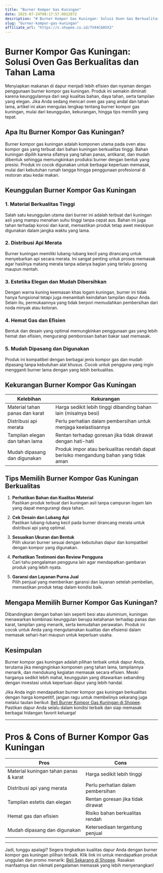 ```yaml
---
title: "Burner Kompor Gas Kuningan"
date: 2025-07-24T08:17:57.091207Z
description: "# Burner Kompor Gas Kuningan: Solusi Oven Gas Berkualitas dan Tahan Lama..."
slug: "burner-kompor-gas-kuningan"
affiliate_url: "https://s.shopee.co.id/7V44C68VX2"
---
```

# Burner Kompor Gas Kuningan: Solusi Oven Gas Berkualitas dan Tahan Lama

Menyiapkan makanan di dapur menjadi lebih efisien dan nyaman dengan penggunaan burner kompor gas kuningan. Produk ini semakin diminati karena keunggulannya dari segi kualitas bahan, daya tahan, serta tampilan yang elegan. Jika Anda sedang mencari oven gas yang andal dan tahan lama, artikel ini akan mengulas lengkap tentang burner kompor gas kuningan, mulai dari keunggulan, kekurangan, hingga tips memilih yang tepat.

## Apa Itu Burner Kompor Gas Kuningan?

Burner kompor gas kuningan adalah komponen utama pada oven atau kompor gas yang terbuat dari bahan kuningan berkualitas tinggi. Bahan kuningan dipilih karena sifatnya yang tahan panas, antikarat, dan mudah dibentuk sehingga memungkinkan produksi burner dengan bentuk yang presisi. Produk ini cocok digunakan untuk berbagai keperluan memasak, mulai dari kebutuhan rumah tangga hingga penggunaan profesional di restoran atau kedai makan.

## Keunggulan Burner Kompor Gas Kuningan

### 1. Material Berkualitas Tinggi
Salah satu keunggulan utama dari burner ini adalah terbuat dari kuningan asli yang mampu menahan suhu tinggi tanpa cepat aus. Bahan ini juga tahan terhadap korosi dan karat, memastikan produk tetap awet meskipun digunakan dalam jangka waktu yang lama.

### 2. Distribusi Api Merata
Burner kuningan memiliki lubang-lubang kecil yang dirancang untuk menyebarkan api secara merata. Ini sangat penting untuk proses memasak agar hasilnya matang merata tanpa adanya bagian yang terlalu gosong maupun mentah.

### 3. Estetika Elegan dan Mudah Dibersihkan
Dengan warna kuning keemasan khas logam kuningan, burner ini tidak hanya fungsional tetapi juga menambah keindahan tampilan dapur Anda. Selain itu, permukaannya yang tidak berpori memudahkan pembersihan dari noda minyak atau kotoran.

### 4. Hemat Gas dan Efisien
Bentuk dan desain yang optimal memungkinkan penggunaan gas yang lebih hemat dan efisien, mengurangi pemborosan bahan bakar saat memasak.

### 5. Mudah Dipasang dan Digunakan
Produk ini kompatibel dengan berbagai jenis kompor gas dan mudah dipasang tanpa kebutuhan alat khusus. Cocok untuk pengguna yang ingin mengganti burner lama dengan yang lebih berkualitas.

## Kekurangan Burner Kompor Gas Kuningan

| **Kelebihan** | **Kekurangan** |
|----------------|----------------|
| Material tahan panas dan karat | Harga sedikit lebih tinggi dibanding bahan lain (misalnya besi) |
| Distribusi api merata | Perlu perhatian dalam pembersihan untuk menjaga keelastisannya |
| Tampilan elegan dan tahan lama | Rentan terhadap goresan jika tidak dirawat dengan hati-hati |
| Mudah dipasang dan digunakan | Produk impor atau berkualitas rendah dapat berisiko mengandung bahan yang tidak aman |

## Tips Memilih Burner Kompor Gas Kuningan Berkualitas

1. **Perhatikan Bahan dan Kualitas Material**  
Pastikan produk terbuat dari kuningan asli tanpa campuran logam lain yang dapat mengurangi daya tahan.

2. **Cek Desain dan Lubang Api**  
Pastikan lubang-lubang kecil pada burner dirancang merata untuk distribusi api yang optimal.

3. **Sesuaikan Ukuran dan Bentuk**  
Pilih ukuran burner sesuai dengan kebutuhan dapur dan kompatibel dengan kompor yang digunakan.

4. **Perhatikan Testimoni dan Review Pengguna**  
Cari tahu pengalaman pengguna lain agar mendapatkan gambaran produk yang lebih nyata.

5. **Garansi dan Layanan Purna Jual**  
Pilih penjual yang memberikan garansi dan layanan setelah pembelian, memastikan produk tetap dalam kondisi baik.

## Mengapa Memilih Burner Kompor Gas Kuningan?

Dibandingkan dengan bahan lain seperti besi atau aluminium, kuningan menawarkan kombinasi keunggulan berupa ketahanan terhadap panas dan karat, tampilan yang menarik, serta kemudahan perawatan. Produk ini cocok untuk Anda yang mengutamakan kualitas dan efisiensi dalam memasak sehari-hari maupun untuk keperluan usaha.

## Kesimpulan

Burner kompor gas kuningan adalah pilihan terbaik untuk dapur Anda, terutama jika menginginkan komponen yang tahan lama, tampilannya menarik, dan mendukung kegiatan memasak secara efisien. Meski harganya sedikit lebih mahal, keunggulan yang ditawarkan sebanding dengan investasi untuk keperluan dapur yang lebih handal.

Jika Anda ingin mendapatkan burner kompor gas kuningan berkualitas dengan harga kompetitif, jangan ragu untuk membelinya sekarang juga melalui tautan berikut: [Beli Burner Kompor Gas Kuningan di Shopee](https://s.shopee.co.id/7V44C68VX2). Pastikan dapur Anda selalu dalam kondisi terbaik dan siap memasak berbagai hidangan favorit keluarga!

---

# Pros & Cons of Burner Kompor Gas Kuningan

| **Pros** | **Cons** |
|------------------------------|------------------------------|
| Material kuningan tahan panas & karat | Harga sedikit lebih tinggi |
| Distribusi api yang merata | Perlu perhatian dalam pembersihan |
| Tampilan estetis dan elegan | Rentan goresan jika tidak dirawat |
| Hemat gas dan efisien | Risiko bahan berkualitas rendah |
| Mudah dipasang dan digunakan | Ketersediaan tergantung penjual |

---

Jadi, tunggu apalagi? Segera tingkatkan kualitas dapur Anda dengan burner kompor gas kuningan pilihan terbaik. Klik link ini untuk mendapatkan produk unggulan dan promo menarik: [Beli Sekarang di Shopee](https://s.shopee.co.id/7V44C68VX2). Rasakan manfaatnya dan nikmati pengalaman memasak yang lebih menyenangkan!